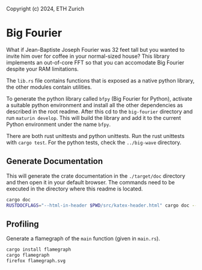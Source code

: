 Copyright (c) 2024, ETH Zurich

# Big Fourier

What if Jean-Baptiste Joseph Fourier was 32 feet tall but you wanted to invite him over for coffee in your normal-sized house? This library implements an out-of-core FFT so that you can accomodate Big Fourier despite your RAM limitations.

The `lib.rs` file contains functions that is exposed as a native python library, the other modules contain utilities.

To generate the python library called `bfpy` (Big Fourier for Python), activate a suitable python environment and install all the other dependencies as described in the root readme. After this cd to the `big-fourier` directory and run `maturin develop`. This will build the library and add it to the current Python environment under the name `bfpy`.

There are both rust unittests and python unittests. Run the rust unittests with `cargo test`. For the python tests, check the `../big-wave` directory.

## Generate Documentation

This will generate the crate documentation in the `./target/doc` directory and then open it in your default browser. The commands need to be executed in the directory where this readme is located.

```bash
cargo doc
RUSTDOCFLAGS="--html-in-header $PWD/src/katex-header.html" cargo doc --no-deps --all-features --open
```

## Profiling

Generate a flamegraph of the `main` function (given in `main.rs`).

```bash
cargo install flamegraph
cargo flamegraph
firefox flamegraph.svg
```
